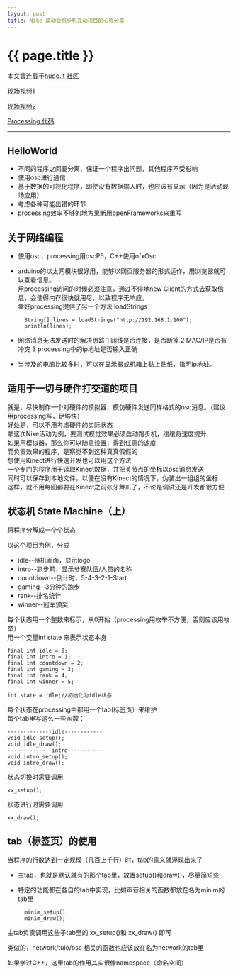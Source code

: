 ```yaml
---
layout: post
title: Nike 运动会跑步机互动项目的心得分享
---
```


{{ page.title }}
================
本文曾连载于[hudo.it 社区](http://www.hudo.it/index.php/topic,21.0.html)

[现场视频1](http://v.youku.com/v_show/id_XMjk2MTc3NzU2.html)

[现场视频2](http://v.youku.com/v_show/id_XMjk2MTMyNjg0.html)

[Processing 代码](https://github.com/vinjn/processing_sketch/tree/master/SuperNature_Nike_FaceOff)

------------

## HelloWorld ##

* 不同的程序之间要分离，保证一个程序出问题，其他程序不受影响
* 使用osc进行通信
* 基于数据的可视化程序，即使没有数据输入时，也应该有显示（因为是活动现场应用）
* 考虑各种可能出错的环节
* processing效率不够的地方果断用openFrameworks来重写

## 关于网络编程

* 使用osc，processing用oscP5，C++使用ofxOsc
* arduino的以太网模块很好用，能够以网页服务器的形式运作，用浏览器就可以查看信息。<br>
用processing访问的时候必须注意，通过不停地new Client的方式去获取信息，会使得内存很快就用尽，以致程序无响应。<br>
幸好processing提供了另一个方法 loadStrings

        String[] lines = loadStrings("http://192.168.1.100");
        println(lines);
    
* 网络消息无法发送时的解决思路
1 网线是否连接，是否断掉 
2 MAC/IP是否有冲突 
3 processing中的ip地址是否输入正确
* 当涉及的电脑比较多时，可以在显示器或机箱上黏上贴纸，指明ip地址。

## 适用于一切与硬件打交道的项目

就是，尽快制作一个对硬件的模拟器，模仿硬件发送同样格式的osc消息。（建议用processing写，足够快）<br>
好处是，可以不用考虑硬件的实际状态<br>
拿这次Nike活动为例，要测试视觉效果必须启动跑步机，缓缓将速度提升<br>
如果用模拟器，那么你可以随意设置，得到任意的速度<br>
而负责效果的程序，是察觉不到这种真真假假的<br>
想使用Kinect进行快速开发也可以用这个方法<br>
一个专门的程序用于读取Kinect数据，并把关节点的坐标以osc消息发送<br>
同时可以保存到本地文件，以便在没有Kinect的情况下，伪装出一组组的坐标<br>
这样，就不用每回都要在Kinect之前张牙舞爪了，不论是调试还是开发都很方便<br>

## 状态机 State Machine（上）

将程序分解成一个个状态

以这个项目为例，分成

* idle--待机画面，显示logo
* intro--跑步前，显示参赛队伍/人员的名称
* countdown--倒计时，5-4-3-2-1-Start
* gaming--3分钟的跑步
* rank--排名统计
* winner--冠军颁奖

每个状态用一个整数来标示，从0开始（processing用枚举不方便，否则应该用枚举）<br>
用一个变量int state 来表示状态本身

    final int idle = 0;
    final int intro = 1;
    final int countdown = 2;
    final int gaming = 3;
    final int rank = 4;
    final int winner = 5;
    
    int state = idle;//初始化为idle状态

每个状态在processing中都用一个tab(标签页）来维护<br>
每个tab里写这么一些函数：

    --------------idle------------
    void idle_setup();
    void idle_draw();
    --------------intro-----------
    void intro_setup();
    void intro_draw();

状态切换时需要调用

    xx_setup();
    
状态进行时需要调用

    xx_draw();

## tab（标签页）的使用

当程序的行数达到一定规模（几百上千行）时，tab的意义就浮现出来了

* 主tab，也就是默认就有的那个tab里，放置setup()和draw()，尽量简短些
* 特定的功能都在各自的tab中实现，比如声音相关的函数都放在名为minim的tab里

        minim_setup();
        minim_draw();

主tab负责调用这些子tab里的 xx_setup()和 xx_draw() 即可

类似的，network/tuio/osc 相关的函数也应该放在名为network的tab里

如果学过C++，这里tab的作用其实很像namespace（命名空间）

